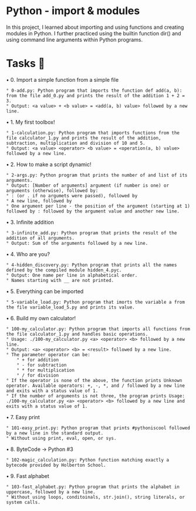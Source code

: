 # Python - import & modules
In this project, I learned about importing and using functions and creating modules in Python. I further practiced using the builtin function dir() and using command line arguments within Python programs.

# Tasks 📃

• 0. Import a simple function from a simple file

	° 0-add.py: Python program that imports the function def add(a, b): from the file add_0.py and prints the result of the addition 1 + 2 = 3.
	° Output: <a value> + <b value> = <add(a, b) value> followed by a new line.

• 1. My first toolbox!

	° 1-calculation.py: Python program that imports functions from the file calculator_1.py and prints the result of the addition, subtraction, multiplication and division of 10 and 5.
	° Output: <a value> <operator> <b value> = <operation(a, b) value> followed by a new line.

• 2. How to make a script dynamic!

	° 2-args.py: Python program that prints the number of and list of its arguments.
	° Output: [Number of arguments] argument (if number is one) or arguments (otherwise), followed by:
	° : (or . if no argumets were passed), followed by
	° A new line, followed by
	° One argument per line - the position of the argument (starting at 1) followed by : followed by the argument value and another new line.

• 3. Infinite addition

	° 3-infinite_add.py: Python program that prints the result of the addition of all arguments.
	° Output: Sum of the arguments followed by a new line.

• 4. Who are you?

	° 4-hidden_discovery.py: Python program that prints all the names defined by the compiled module hidden_4.pyc.
	° Output: One name per line in alphabetical order.
	° Names starting with __ are not printed.
• 5. Everything can be imported

	° 5-variable_load.py: Python program that imorts the variable a from the file variable_load_5.py and prints its value.

• 6. Build my own calculator!

	° 100-my_calculator.py: Python program that imports all functions from the file calculator_1.py and handles basic operations.
	° Usage: ./100-my_calculator.py <a> <operator> <b> followed by a new line.
	° Output: <a> <operator> <b> = <result> followed by a new line.
	° The parameter operator can be:
		° + for addition
		° - for subtraction
		° * for multiplication
		° / for division
	° If the operator is none of the above, the function prints Unknown operator. Available operators: +, -, *, and / followed by a new line and exits with a status value of 1.
	° If the number of arguments is not three, the program prints Usage: ./100-my_calculator.py <a> <operator> <b> followed by a new line and exits with a status value of 1.

• 7. Easy print

	° 101-easy_print.py: Python program that prints #pythoniscool followed by a new line in the standard output.
	° Without using print, eval, open, or sys.

• 8. ByteCode -> Python #3

	° 102-magic_calculation.py: Python function matching exactly a bytecode provided by Holberton School.

• 9. Fast alphabet

	° 103-fast_alphabet.py: Python program that prints the alphabet in uppercase, followed by a new line.
	° Without using loops, conditoinals, str.join(), string literals, or system calls.

